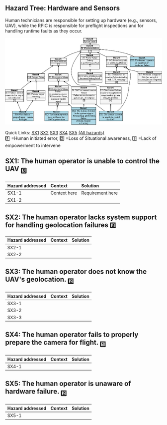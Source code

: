 ## Hazard Tree: Hardware and Sensors

Human technicians are responsible for setting up hardware (e.g., sensors, UAV), while the RPIC is responsible 
for preflight inspections and for handling runtime faults as they occur. 

[![](figures/sensors.png)](#)

Quick Links: [SX1](#SX1) [SX2](#SX2) [SX3](#SX3) [SX4](#SX4) [SX5](#SX5) [(All hazards)](../README.md)<br>
:one: =Human initiated error, :two: =Loss of Situational awareness, :three: =Lack of empowerment to intervene

## <a name="SX1">SX1: The human operator is unable to control the UAV</a> <sub>:three:</sub>



| Hazard addressed | Context | Solution |
|:--|:--|:--|
|SX1-1|Context here|Requirement here|
|SX1-2|


## <a name="SX2">SX2: The human operator lacks system support for handling geolocation failures</a> <small>:three:</small>

| Hazard addressed | Context | Solution |
|:--|:--|:--|
|SX2-1|
|SX2-2|

## <a name="SX3">SX3: The human operator does not know the UAV's geolocation.</a> <sub>:two:</sub>

| Hazard addressed | Context |Solution |
|:--|:--|:--|
|SX3-1|
|SX3-2|
|SX3-3|

## <a name="SX4">SX4: The human operator fails to properly prepare the camera for flight.</a> <sub>:one:</sub>


| Hazard addressed | Context | Solution |
|:--|:--|:--|
|SX4-1|

## <a name="SX5">SX5: The human operator is unaware of hardware failure.</a> <sub>:two:</sub>

| Hazard addressed | Context | Solution |
|:--|:--|:--|
|SX5-1|
